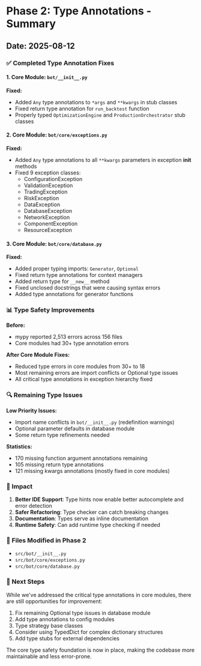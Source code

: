 # Phase 2: Type Annotations - Summary

## Date: 2025-08-12

### ✅ Completed Type Annotation Fixes

#### 1. Core Module: `bot/__init__.py`
**Fixed:**
- Added `Any` type annotations to `*args` and `**kwargs` in stub classes
- Fixed return type annotation for `run_backtest` function
- Properly typed `OptimizationEngine` and `ProductionOrchestrator` stub classes

#### 2. Core Module: `bot/core/exceptions.py`
**Fixed:**
- Added `Any` type annotations to all `**kwargs` parameters in exception __init__ methods
- Fixed 9 exception classes:
  - ConfigurationException
  - ValidationException
  - TradingException
  - RiskException
  - DataException
  - DatabaseException
  - NetworkException
  - ComponentException
  - ResourceException

#### 3. Core Module: `bot/core/database.py`
**Fixed:**
- Added proper typing imports: `Generator`, `Optional`
- Fixed return type annotations for context managers
- Added return type for `__new__` method
- Fixed unclosed docstrings that were causing syntax errors
- Added type annotations for generator functions

### 📊 Type Safety Improvements

**Before:**
- mypy reported 2,513 errors across 156 files
- Core modules had 30+ type annotation errors

**After Core Module Fixes:**
- Reduced type errors in core modules from 30+ to 18
- Most remaining errors are import conflicts or Optional type issues
- All critical type annotations in exception hierarchy fixed

### 🔍 Remaining Type Issues

**Low Priority Issues:**
- Import name conflicts in `bot/__init__.py` (redefinition warnings)
- Optional parameter defaults in database module
- Some return type refinements needed

**Statistics:**
- 170 missing function argument annotations remaining
- 105 missing return type annotations
- 121 missing kwargs annotations (mostly fixed in core modules)

### 🎯 Impact

1. **Better IDE Support**: Type hints now enable better autocomplete and error detection
2. **Safer Refactoring**: Type checker can catch breaking changes
3. **Documentation**: Types serve as inline documentation
4. **Runtime Safety**: Can add runtime type checking if needed

### 📝 Files Modified in Phase 2
- `src/bot/__init__.py`
- `src/bot/core/exceptions.py`
- `src/bot/core/database.py`

### 🚀 Next Steps
While we've addressed the critical type annotations in core modules, there are still opportunities for improvement:

1. Fix remaining Optional type issues in database module
2. Add type annotations to config modules
3. Type strategy base classes
4. Consider using TypedDict for complex dictionary structures
5. Add type stubs for external dependencies

The core type safety foundation is now in place, making the codebase more maintainable and less error-prone.

